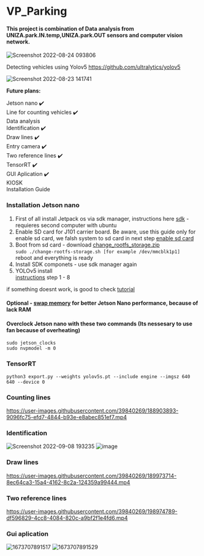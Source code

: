# VP_Parking

#### This project is combination of Data analysis from UNIZA.park.IN.temp,UNIZA.park.OUT sensors and computer vision network.

![Screenshot 2022-08-24 093806](https://user-images.githubusercontent.com/39840269/186360953-110d638c-a17e-4dd6-8c74-baaec0e4dc9c.png)


Detecting vehicles using Yolov5
https://github.com/ultralytics/yolov5

![Screenshot 2022-08-23 141741](https://user-images.githubusercontent.com/39840269/186155954-ca5e52df-2b4d-497b-8b0f-029fe8de62bc.png)


**Future plans:**

Jetson nano ✔️ <br />
Line for counting vehicles ✔️<br />
Data analysis <br />
Identification ✔️ <br />
Draw lines ✔️ <br />
Entry camera ✔️ <br /> 
Two reference lines ✔️<br />
TensorRT ✔️<br />
GUI Aplication ✔️<br />
KIOSK <br />
Installation Guide <br />

### Installation Jetson nano <br />

1. First of all install Jetpack os via sdk manager, instructions here [sdk](https://www.waveshare.com/wiki/JETSON-NANO-DEV-KIT) - requieres second computer with ubuntu <br />
2. Enable SD card for J101 carrier board. Be aware, use this guide only for enable sd card, we falsh system to sd card in next step [enable sd card](https://wiki.seeedstudio.com/J101_Enable_SD_Card/) <br />
3. Boot from sd card - download [change_rootfs_storage.zip](https://github.com/Jerryiee/VP_Parking/files/9893646/change_rootfs_storage.zip)<br/>                       ```
sudo ./change-rootfs-storage.sh [for example /dev/mmcblk1p1]                                                                                                    ```<br/>reboot and everything is ready <br />
4. Install SDK componets - use sdk manager again <br />
5. YOLOv5 install <br />
[instructions](https://wiki.seeedstudio.com/YOLOv5-Object-Detection-Jetson/) step 1 - 8 <br />

if something doesnt work, is good to check [tutorial](https://github.com/newbiehyz/hand_jetsonnano)

#### Optional - [swap memory](https://github.com/JetsonHacksNano/installSwapfile) for better Jetson Nano performance, because of lack RAM

#### Overclock Jetson nano with these two commands (Its nessesary to use fan because of overheating) <br />
```
sudo jetson_clocks
sudo nvpmodel -m 0
```

### TensorRT<br />
```python3 export.py --weights yolov5s.pt --include engine --imgsz 640 640 --device 0```


### Counting lines <br />
https://user-images.githubusercontent.com/39840269/188903893-9096fc75-efd7-4844-b93e-e8abec851ef7.mp4

### Identification<br />
![Screenshot 2022-09-08 193235](https://user-images.githubusercontent.com/39840269/189187889-78906253-27f8-431d-b966-14bf213a78c4.png)
![image](https://user-images.githubusercontent.com/39840269/189189265-78040d38-c9c9-48f2-bdd0-8f60a3766861.png)

### Draw lines <br />
https://user-images.githubusercontent.com/39840269/189973714-8ec64ca3-15a4-4162-8c2a-124359a99444.mp4

### Two reference lines  <br />

https://user-images.githubusercontent.com/39840269/198974789-df596829-4cc8-4084-820c-a9bf2f1e4fd6.mp4

### Gui aplication  <br />
![1673707891517](https://user-images.githubusercontent.com/39840269/212477925-261ba4ab-ffb1-4dc6-bd02-2f41f862020f.jpg)
![1673707891529](https://user-images.githubusercontent.com/39840269/212477926-1a8ae225-2a44-4c56-b26d-3d1db1821a88.jpg)



